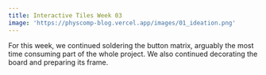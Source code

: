 ```yaml
---
title: Interactive Tiles Week 03
image: 'https://physcomp-blog.vercel.app/images/01_ideation.png'
---
```


For this week, we continued soldering the button matrix, arguably the most time consuming part of the whole project. We also continued decorating the board and preparing its frame.